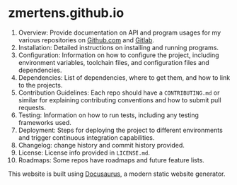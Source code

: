 # zmertens.github.io

1. Overview: Provide documentation on API and program usages for my various repositories on [Github.com](https://github.com) and [Gitlab](https://gitlab.com).
2. Installation: Detailed instructions on installing and running programs.
3. Configuration: Information on how to configure the project, including environment variables, toolchain files, and configuration files and dependencies.
4. Dependencies: List of dependencies, where to get them, and how to link to the projects.
5. Contribution Guidelines: Each repo should have a `CONTRIBUTING.md` or similar for explaining contributing conventions and how to submit pull requests.
6. Testing: Information on how to run tests, including any testing frameworks used.
7. Deployment: Steps for deploying the project to different environments and trigger continuous integration capabilities.
8. Changelog: change history and commit history provided.
9. License: License info provided in `LICENSE.md`.
10. Roadmaps: Some repos have roadmaps and future feature lists.

This website is built using [Docusaurus](https://docusaurus.io/), a modern static website generator.
